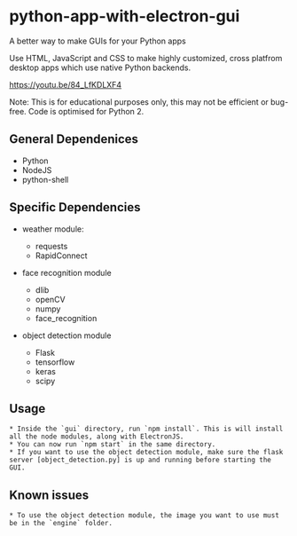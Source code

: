 # python-app-with-electron-gui
A better way to make GUIs for your Python apps


Use HTML, JavaScript and CSS to make highly customized, cross platfrom desktop apps which use native Python backends.


https://youtu.be/84_LfKDLXF4

Note: This is for educational purposes only, this may not be efficient or bug-free. Code is optimised for Python 2.

## General Dependenices
  * Python
  * NodeJS
  * python-shell
 
## Specific Dependencies
  * weather module:
    * requests
    * RapidConnect
  
  * face recognition module
    * dlib
    * openCV
    * numpy
    * face_recognition
   
  * object detection module
    * Flask
    * tensorflow
    * keras
    * scipy
    
    
## Usage
    * Inside the `gui` directory, run `npm install`. This is will install all the node modules, along with ElectronJS.
    * You can now run `npm start` in the same directory.
    * If you want to use the object detection module, make sure the flask server [object_detection.py] is up and running before starting the GUI.
    
## Known issues
    * To use the object detection module, the image you want to use must be in the `engine` folder.
   
   
  
